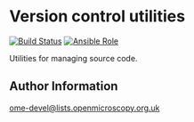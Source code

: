 Version control utilities
=========================

[![Build Status](https://travis-ci.org/ome/ansible-role-versioncontrol-utils.svg)](https://travis-ci.org/ome/ansible-role-versioncontrol-utils)
[![Ansible Role](https://img.shields.io/ansible/role/41370.svg)](https://galaxy.ansible.com/ome/versioncontrol_utils/)

Utilities for managing source code.

Author Information
------------------

ome-devel@lists.openmicroscopy.org.uk
